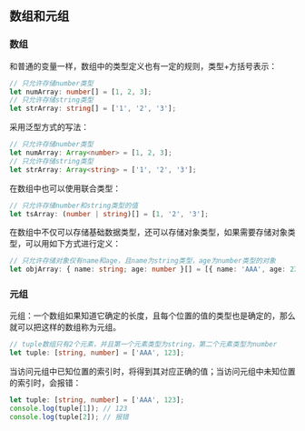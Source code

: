 <!--
 * @Author: your name
 * @Date: 2021-10-19 09:26:01
 * @LastEditTime: 2021-10-19 10:20:43
 * @LastEditors: Please set LastEditors
 * @Description: In User Settings Edit
 * @FilePath: \wiki-based-docsify\docs\ts\tuple.md
-->

## 数组和元组

### 数组

和普通的变量一样，数组中的类型定义也有一定的规则，类型+方括号表示：

```ts
// 只允许存储number类型
let numArray: number[] = [1, 2, 3];
// 只允许存储string类型
let strArray: string[] = ['1', '2', '3'];
```

采用泛型方式的写法：

```ts
// 只允许存储number类型
let numArray: Array<number> = [1, 2, 3];
// 只允许存储string类型
let strArray: Array<string> = ['1', '2', '3'];
```

在数组中也可以使用联合类型：

```ts
// 只允许存储number和string类型的值
let tsArray: (number | string)[] = [1, '2', '3'];
```

在数组中不仅可以存储基础数据类型，还可以存储对象类型，如果需要存储对象类型，可以用如下方式进行定义：

```ts
// 只允许存储对象仅有name和age，且name为string类型，age为number类型的对象
let objArray: { name: string; age: number }[] = [{ name: 'AAA', age: 23 }];
```

### 元组

元组：一个数组如果知道它确定的长度，且每个位置的值的类型也是确定的，那么就可以把这样的数组称为元组。

```ts
// tuple数组只有2个元素，并且第一个元素类型为string，第二个元素类型为number
let tuple: [string, number] = ['AAA', 123];
```

当访问元组中已知位置的索引时，将得到其对应正确的值；当访问元组中未知位置的索引时，会报错：

```ts
let tuple: [string, number] = ['AAA', 123];
console.log(tuple[1]); // 123
console.log(tuple[2]); // 报错
```
